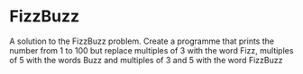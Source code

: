 # FizzBuzz
A solution to the FizzBuzz problem. Create a programme that prints the number from 1 to 100 but replace multiples of 3 with the word Fizz, multiples of 5 with the words Buzz and multiples of 3 and 5 with the word FizzBuzz
